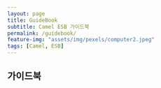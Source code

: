 ```yaml
---
layout: page
title: GuideBook
subtitle: Camel ESB 가이드북
permalink: /guidebook/
feature-img: "assets/img/pexels/computer2.jpeg"
tags: [Camel, ESB]
---
```


## 가이드북
